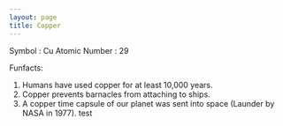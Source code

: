 ```yaml
---
layout: page
title: Copper
---
```


Symbol : Cu
Atomic Number : 29

Funfacts:
1. Humans have used copper for at least 10,000 years.
2. Copper prevents barnacles from attaching to ships.
3. A copper time capsule of our planet was sent into space (Launder by NASA in 1977).
test